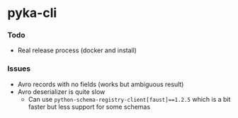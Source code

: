# pyka-cli

### Todo
* Real release process (docker and install)

### Issues
* Avro records with no fields (works but ambiguous result)
* Avro deserializer is quite slow
    * Can use `python-schema-registry-client[faust]==1.2.5` which is a bit faster but less support for some schemas
